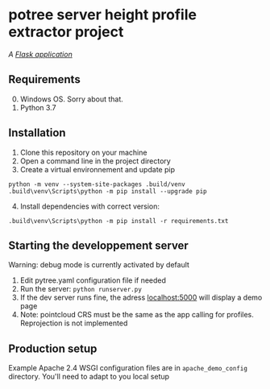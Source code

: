 # potree server height profile extractor project

_A [Flask application](http://flask.pocoo.org/)_

## Requirements

0. Windows OS. Sorry about that.
1. Python 3.7

## Installation

1. Clone this repository on your machine
2. Open a command line in the project directory
3. Create a virtual environnement and update pip

```
python -m venv --system-site-packages .build/venv
.build\venv\Scripts\python -m pip install --upgrade pip
```

4. Install dependencies with correct version:

```
.build\venv\Scripts\python -m pip install -r requirements.txt
```

## Starting the developpement server

Warning: debug mode is currently activated by default

1. Edit pytree.yaml configuration file if needed
2. Run the server: `python runserver.py`
3. If the dev server runs fine, the adress [localhost:5000](localhost:5000) will display a demo page
4. Note: pointcloud CRS must be the same as the app calling for profiles. Reprojection is not implemented

## Production setup

Example Apache 2.4 WSGI configuration files are in `apache_demo_config` directory.
You'll need to adapt to you local setup
